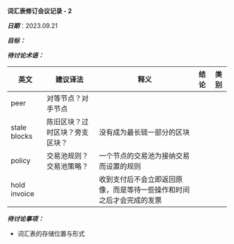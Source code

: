 **词汇表修订会议记录 - 2**

***日期***：2023.09.21

***目标：***

***待讨论术语：***

| 英文         | 建议译法                       | 释义                                                         | 结论 | 类别 |
| ------------ | ------------------------------ | ------------------------------------------------------------ | ---- | ---- |
| peer         | 对等节点？对手节点             |                                                              |      |      |
| stale blocks | 陈旧区块？过时区块？旁支区块？ | 没有成为最长链一部分的区块                                   |      |      |
| policy       | 交易池规则？交易池策略？       | 一个节点的交易池为接纳交易而设置的规则                       |      |      |
| hold invoice |                                | 收到支付后不会立即返回原像，而是等待一些操作和时间之后才会完成的发票 |      |      |

***待讨论事项：***

- 词汇表的存储位置与形式


